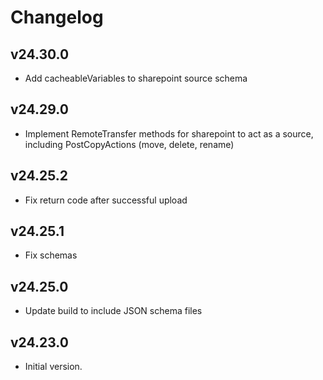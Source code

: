 # Changelog

## v24.30.0

- Add cacheableVariables to sharepoint source schema

## v24.29.0

- Implement RemoteTransfer methods for sharepoint to act as a source, including PostCopyActions (move, delete, rename)

## v24.25.2

- Fix return code after successful upload

## v24.25.1

- Fix schemas

## v24.25.0

- Update build to include JSON schema files

## v24.23.0

- Initial version.

